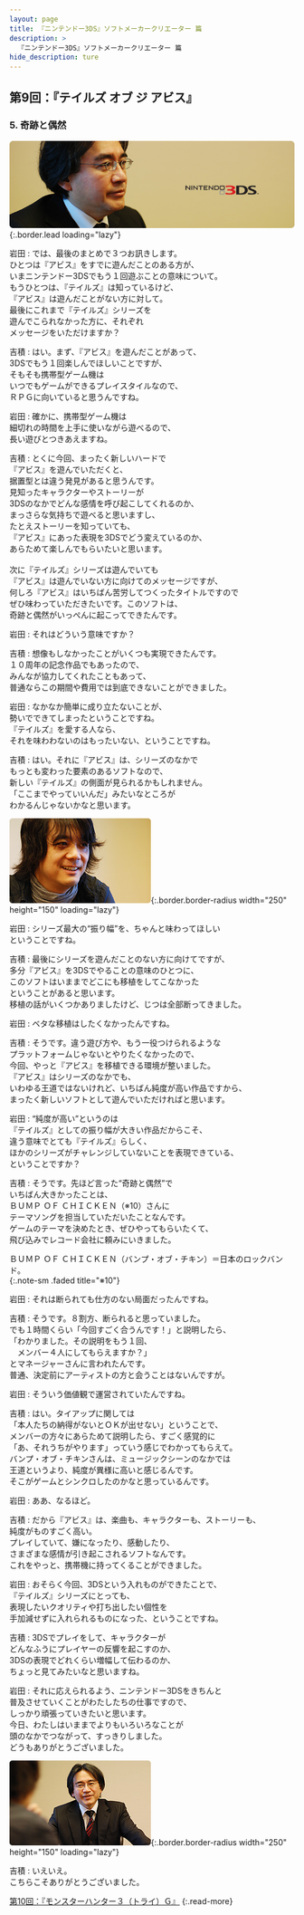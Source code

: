 ```yaml
---
layout: page
title: 『ニンテンドー3DS』ソフトメーカークリエーター 篇
description: >
  『ニンテンドー3DS』ソフトメーカークリエーター 篇
hide_description: ture
---
```


## 第9回：『テイルズ オブ ジ アビス』

### 5. 奇跡と偶然

![](/interviews/jp/3ds/creators/vol1/img/mainvisual5.jpg){:.border.lead loading="lazy"}

岩田
: では、最後のまとめで３つお訊きします。<br>ひとつは『アビス』をすでに遊んだことのある方が、<br>いまニンテンドー3DSでもう１回遊ぶことの意味について。<br>もうひとつは、『テイルズ』は知っているけど、<br>『アビス』は遊んだことがない方に対して。<br>最後にこれまで『テイルズ』シリーズを<br>遊んでこられなかった方に、それぞれ<br>メッセージをいただけますか？

吉積
: はい。まず、『アビス』を遊んだことがあって、<br>3DSでもう１回楽しんでほしいことですが、<br>そもそも携帯型ゲーム機は<br>いつでもゲームができるプレイスタイルなので、<br>ＲＰＧに向いていると思うんですね。

岩田
: 確かに、携帯型ゲーム機は<br>細切れの時間を上手に使いながら遊べるので、<br>長い遊びとつきあえますね。

吉積
: とくに今回、まったく新しいハードで<br>『アビス』を遊んでいただくと、<br>据置型とは違う発見があると思うんです。<br>見知ったキャラクターやストーリーが<br>3DSのなかでどんな感情を呼び起こしてくれるのか、<br>まっさらな気持ちで遊べると思いますし、<br>たとえストーリーを知っていても、<br>『アビス』にあった表現を3DSでどう変えているのか、<br>あらためて楽しんでもらいたいと思います。<br>&nbsp;<br>次に『テイルズ』シリーズは遊んでいても<br>『アビス』は遊んでいない方に向けてのメッセージですが、<br>何しろ『アビス』はいちばん苦労してつくったタイトルですので<br>ぜひ味わっていただきたいです。このソフトは、<br>奇跡と偶然がいっぺんに起こってできたんです。

岩田
: それはどういう意味ですか？

吉積
: 想像もしなかったことがいくつも実現できたんです。<br>１０周年の記念作品でもあったので、<br>みんなが協力してくれたこともあって、<br>普通ならこの期間や費用では到底できないことができました。

岩田
: なかなか簡単に成り立たないことが、<br>勢いでできてしまったということですね。<br>『テイルズ』を愛する人なら、<br>それを味わわないのはもったいない、ということですね。

吉積
: はい。それに『アビス』は、シリーズのなかで<br>もっとも変わった要素のあるソフトなので、<br>新しい『テイルズ』の側面が見られるかもしれません。<br>「ここまでやっていいんだ」みたいなところが<br>わかるんじゃないかなと思います。

![](/interviews/jp/3ds/creators/vol1/img/photo13.jpg){:.border.border-radius width="250" height="150" loading="lazy"}

岩田
: シリーズ最大の“振り幅”を、ちゃんと味わってほしい<br>ということですね。

吉積
: 最後にシリーズを遊んだことのない方に向けてですが、<br>多分『アビス』を3DSでやることの意味のひとつに、<br>このソフトはいままでどこにも移植をしてこなかった<br>ということがあると思います。<br>移植の話がいくつかありましたけど、じつは全部断ってきました。

岩田
: ベタな移植はしたくなかったんですね。

吉積
: そうです。違う遊び方や、もう一役つけられるような<br>プラットフォームじゃないとやりたくなかったので、<br>今回、やっと『アビス』を移植できる環境が整いました。<br>『アビス』はシリーズのなかでも、<br>いわゆる王道ではないけれど、いちばん純度が高い作品ですから、<br>まったく新しいソフトとして遊んでいただければと思います。

岩田
: “純度が高い”というのは<br>『テイルズ』としての振り幅が大きい作品だからこそ、<br>違う意味でとても『テイルズ』らしく、<br>ほかのシリーズがチャレンジしていないことを表現できている、<br>ということですか？

吉積
: そうです。先ほど言った“奇跡と偶然”で<br>いちばん大きかったことは、<br>ＢＵＭＰ ＯＦ ＣＨＩＣＫＥＮ（※10）さんに<br>テーマソングを担当していただいたことなんです。<br>ゲームのテーマを決めたとき、ぜひやってもらいたくて、<br>飛び込みでレコード会社に頼みにいきました。

ＢＵＭＰ ＯＦ ＣＨＩＣＫＥＮ（バンプ・オブ・チキン）＝日本のロックバンド。              
{:.note-sm .faded title="※10"}

岩田
: それは断られても仕方のない局面だったんですね。

吉積
: そうです。８割方、断られると思っていました。<br>でも１時間くらい「今回すごく合うんです！」と説明したら、<br>「わかりました。その説明をもう１回、<br>　メンバー４人にしてもらえますか？」<br>とマネージャーさんに言われたんです。<br>普通、決定前にアーティストの方と会うことはないんですが。

岩田
: そういう価値観で運営されていたんですね。

吉積
: はい。タイアップに関しては<br>「本人たちの納得がないとＯＫが出せない」ということで、<br>メンバーの方々にあらためて説明したら、すごく感覚的に<br>「あ、それうちがやります」っていう感じでわかってもらえて。<br>バンプ・オブ・チキンさんは、ミュージックシーンのなかでは<br>王道というより、純度が異様に高いと感じるんです。<br>そこがゲームとシンクロしたのかなと思っているんです。

岩田
: ああ、なるほど。

吉積
: だから『アビス』は、楽曲も、キャラクターも、ストーリーも、<br>純度がものすごく高い。<br>プレイしていて、嫌になったり、感動したり、<br>さまざまな感情が引き起こされるソフトなんです。<br>これをやっと、携帯機に持ってくることができました。

岩田
: おそらく今回、3DSという入れものができたことで、<br>『テイルズ』シリーズにとっても、<br>表現したいクオリティや打ち出したい個性を<br>手加減せずに入れられるものになった、ということですね。

吉積
: 3DSでプレイをして、キャラクターが<br>どんなふうにプレイヤーの反響を起こすのか、<br>3DSの表現でどれくらい増幅して伝わるのか、<br>ちょっと見てみたいなと思いますね。

岩田
: それに応えられるよう、ニンテンドー3DSをきちんと<br>普及させていくことがわたしたちの仕事ですので、<br>しっかり頑張っていきたいと思います。<br>今日、わたしはいままでよりもいろいろなことが<br>頭のなかでつながって、すっきりしました。<br>どうもありがとうございました。

![](/interviews/jp/3ds/creators/vol1/img/photo14.jpg){:.border.border-radius width="250" height="150" loading="lazy"}

吉積
: いえいえ。<br>こちらこそありがとうございました。

[第10回：『モンスターハンター３（トライ）Ｇ』](1.md)
{:.read-more}

